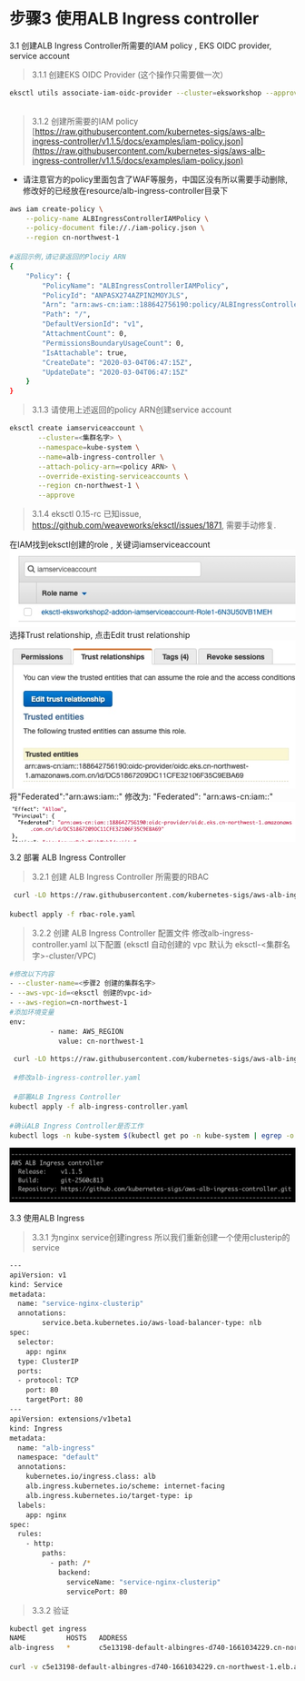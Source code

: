 # 步骤3 使用ALB Ingress controller

3.1 创建ALB Ingress Controller所需要的IAM policy , EKS OIDC provider, service account

> 3.1.1 创建EKS OIDC Provider (这个操作只需要做一次）

```bash
eksctl utils associate-iam-oidc-provider --cluster=eksworkshop --approve 
             
```

> 3.1.2 创建所需要的IAM policy
[https://raw.githubusercontent.com/kubernetes-sigs/aws-alb-ingress-controller/v1.1.5/docs/examples/iam-policy.json](https://raw.githubusercontent.com/kubernetes-sigs/aws-alb-ingress-controller/v1.1.5/docs/examples/iam-policy.json)
 * 请注意官方的policy里面包含了WAF等服务，中国区没有所以需要手动删除,修改好的已经放在resource/alb-ingress-controller目录下

```bash
aws iam create-policy \
    --policy-name ALBIngressControllerIAMPolicy \
    --policy-document file://./iam-policy.json \
    --region cn-northwest-1
        
#返回示例,请记录返回的Plociy ARN
{
    "Policy": {
        "PolicyName": "ALBIngressControllerIAMPolicy",
        "PolicyId": "ANPASX274AZPIN2MOYJLS",
        "Arn": "arn:aws-cn:iam::188642756190:policy/ALBIngressControllerIAMPolicy",
        "Path": "/",
        "DefaultVersionId": "v1",
        "AttachmentCount": 0,
        "PermissionsBoundaryUsageCount": 0,
        "IsAttachable": true,
        "CreateDate": "2020-03-04T06:47:15Z",
        "UpdateDate": "2020-03-04T06:47:15Z"
    }
}
```

>3.1.3 请使用上述返回的policy ARN创建service account

```bash
eksctl create iamserviceaccount \
       --cluster=<集群名字> \
       --namespace=kube-system \
       --name=alb-ingress-controller \
       --attach-policy-arn=<policy ARN> \
       --override-existing-serviceaccounts \
       --region cn-northwest-1 \
       --approve

```

> 3.1.4 eksctl 0.15-rc 已知issue, https://github.com/weaveworks/eksctl/issues/1871, 需要手动修复.

在IAM找到eksctl创建的role , 关键词iamserviceaccount
![](media/15832934698484/15833075255425.jpg)
选择Trust relationship, 点击Edit trust relationship
![](media/15832934698484/15833076008289.jpg)
将"Federated":"arn:aws:iam::"
修改为: "Federated": "arn:aws-cn:iam::"
![](media/15832934698484/15833076362581.jpg)

 
3.2 部署 ALB Ingress Controller
 
 >3.2.1 创建 ALB Ingress Controller 所需要的RBAC
 
 ```bash
  curl -LO https://raw.githubusercontent.com/kubernetes-sigs/aws-alb-ingress-controller/v1.1.5/docs/examples/rbac-role.yaml
  
 kubectl apply -f rbac-role.yaml
 
 ```

>3.2.2 创建 ALB Ingress Controller 配置文件
 修改alb-ingress-controller.yaml 以下配置
(eksctl 自动创建的 vpc 默认为 eksctl-<集群名字>-cluster/VPC)
  
  ```bash
  #修改以下内容
  - --cluster-name=<步骤2 创建的集群名字>
  - --aws-vpc-id=<eksctl 创建的vpc-id>   
  - --aws-region=cn-northwest-1
  #添加环境变量
  env:
            - name: AWS_REGION
              value: cn-northwest-1
  
  ```

 ```bash
  curl -LO https://raw.githubusercontent.com/kubernetes-sigs/aws-alb-ingress-controller/v1.1.5/docs/examples/alb-ingress-controller.yaml
  
  #修改alb-ingress-controller.yaml
  
  #部署ALB Ingress Controller
 kubectl apply -f alb-ingress-controller.yaml
 
 #确认ALB Ingress Controller是否工作
 kubectl logs -n kube-system $(kubectl get po -n kube-system | egrep -o alb-ingress[a-zA-Z0-9-]+)

 ```

![-w564](media/15832934698484/15833085106168.jpg)

    

    
 3.3 使用ALB Ingress   
>3.3.1 为nginx service创建ingress
所以我们重新创建一个使用clusterip的service 

```bash
---
apiVersion: v1
kind: Service
metadata:
  name: "service-nginx-clusterip"
  annotations:
        service.beta.kubernetes.io/aws-load-balancer-type: nlb
spec:
  selector:
    app: nginx
  type: ClusterIP
  ports:
  - protocol: TCP
    port: 80
    targetPort: 80
---
apiVersion: extensions/v1beta1
kind: Ingress
metadata:
  name: "alb-ingress"
  namespace: "default"
  annotations:
    kubernetes.io/ingress.class: alb
    alb.ingress.kubernetes.io/scheme: internet-facing
    alb.ingress.kubernetes.io/target-type: ip
  labels:
    app: nginx
spec:
  rules:
    - http:
        paths:
          - path: /*
            backend:
              serviceName: "service-nginx-clusterip"
              servicePort: 80
```

>3.3.2 验证

```bash
kubectl get ingress
NAME          HOSTS   ADDRESS                                                                          PORTS   AGE
alb-ingress   *       c5e13198-default-albingres-d740-1661034229.cn-northwest-1.elb.amazonaws.com.cn   80      36m

curl -v c5e13198-default-albingres-d740-1661034229.cn-northwest-1.elb.amazonaws.com.cn
```


